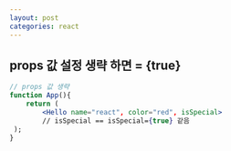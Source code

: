 ```yaml
---
layout: post
categories: react
---
```


## props 값 설정 생략 하면 = {true}

```jsx
// props 값 생략
function App(){
	return (
		<Hello name="react", color="red", isSpecial>
		// isSpecial == isSpecial={true} 같음
 );
}
```
